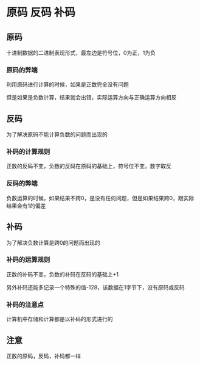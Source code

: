 # 原码	反码	补码

## 原码

十进制数据的二进制表现形式，最左边是符号位，0为正，1为负

### 原码的弊端

利用原码进行计算的时候，如果是正数完全没有问题

但是如果是负数计算，结果就会出错，实际运算方向与正确运算方向相反

## 反码

为了解决原码不能计算负数的问题而出现的

### 补码的计算规则

正数的反码不变，负数的反码在原码的基础上，符号位不变。数字取反

### 反码的弊端

负数运算的时候，如果结果不跨0，是没有任何问题，但是如果结果跨0，跟实际结果会有1的偏差

## 补码

为了解决负数计算是跨0的问题而出现的

### 补码的运算规则

正数的补码不变，负数的补码在反码的基础上+1

另外补码还能多记录一个特殊的值-128，该数据在1字节下，没有原码或反码

### 补码的注意点

计算机中存储和计算都是以补码的形式进行的

## 注意

正数的原码，反码，补码都一样